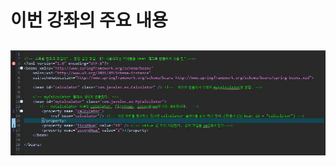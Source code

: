 # 이번 강좌의 주요 내용
## ![사진](https://github.com/leedongjoon121/SpringFramework_study/blob/lecture1/img/applicationCTXxml.JPG?raw=true)
